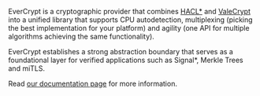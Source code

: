 EverCrypt is a cryptographic provider that combines [HACL\*](../..) and
[ValeCrypt](../../vale) into a unified library that supports CPU autodetection,
multiplexing (picking the best implementation for your platform) and agility
(one API for multiple algorithms achieving the same functionality).

EverCrypt establishes a strong abstraction boundary that serves as a
foundational layer for verified applications such as Signal\*, Merkle Trees and
miTLS.

Read [our documentation
page](https://hacl-star.github.io/HaclValeEverCrypt.html) for more information.
